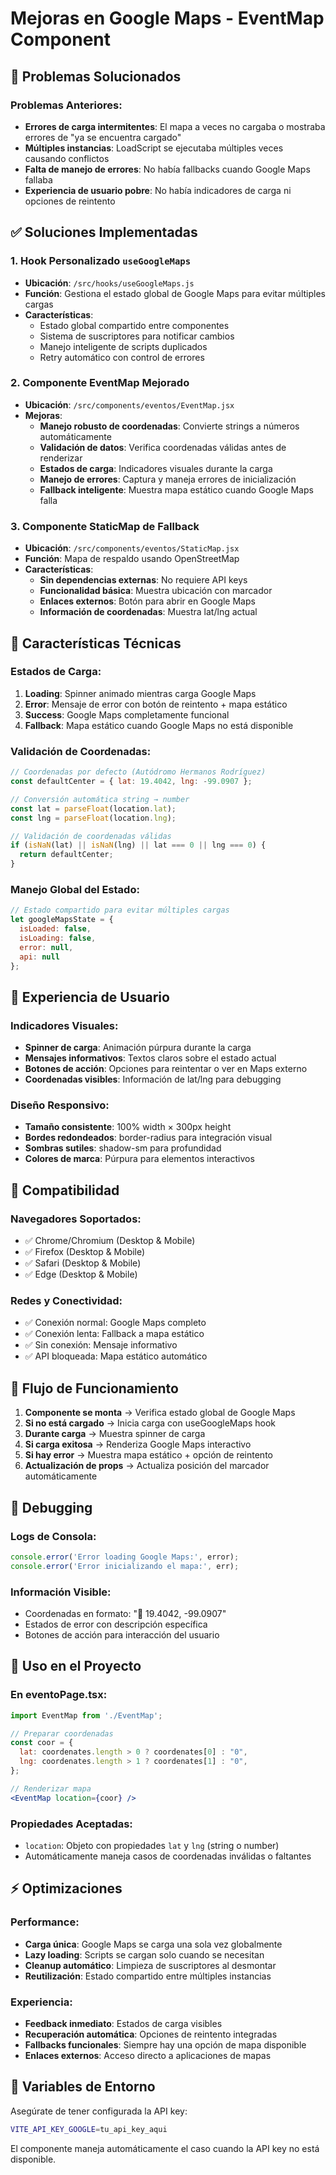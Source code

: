 # Mejoras en Google Maps - EventMap Component

## 🎯 Problemas Solucionados

### Problemas Anteriores:
- **Errores de carga intermitentes**: El mapa a veces no cargaba o mostraba errores de "ya se encuentra cargado"
- **Múltiples instancias**: LoadScript se ejecutaba múltiples veces causando conflictos
- **Falta de manejo de errores**: No había fallbacks cuando Google Maps fallaba
- **Experiencia de usuario pobre**: No había indicadores de carga ni opciones de reintento

## ✅ Soluciones Implementadas

### 1. **Hook Personalizado `useGoogleMaps`**
- **Ubicación**: `/src/hooks/useGoogleMaps.js`
- **Función**: Gestiona el estado global de Google Maps para evitar múltiples cargas
- **Características**:
  - Estado global compartido entre componentes
  - Sistema de suscriptores para notificar cambios
  - Manejo inteligente de scripts duplicados
  - Retry automático con control de errores

### 2. **Componente EventMap Mejorado**
- **Ubicación**: `/src/components/eventos/EventMap.jsx`
- **Mejoras**:
  - **Manejo robusto de coordenadas**: Convierte strings a números automáticamente
  - **Validación de datos**: Verifica coordenadas válidas antes de renderizar
  - **Estados de carga**: Indicadores visuales durante la carga
  - **Manejo de errores**: Captura y maneja errores de inicialización
  - **Fallback inteligente**: Muestra mapa estático cuando Google Maps falla

### 3. **Componente StaticMap de Fallback**
- **Ubicación**: `/src/components/eventos/StaticMap.jsx`
- **Función**: Mapa de respaldo usando OpenStreetMap
- **Características**:
  - **Sin dependencias externas**: No requiere API keys
  - **Funcionalidad básica**: Muestra ubicación con marcador
  - **Enlaces externos**: Botón para abrir en Google Maps
  - **Información de coordenadas**: Muestra lat/lng actual

## 🔧 Características Técnicas

### Estados de Carga:
1. **Loading**: Spinner animado mientras carga Google Maps
2. **Error**: Mensaje de error con botón de reintento + mapa estático
3. **Success**: Google Maps completamente funcional
4. **Fallback**: Mapa estático cuando Google Maps no está disponible

### Validación de Coordenadas:
```javascript
// Coordenadas por defecto (Autódromo Hermanos Rodríguez)
const defaultCenter = { lat: 19.4042, lng: -99.0907 };

// Conversión automática string → number
const lat = parseFloat(location.lat);
const lng = parseFloat(location.lng);

// Validación de coordenadas válidas
if (isNaN(lat) || isNaN(lng) || lat === 0 || lng === 0) {
  return defaultCenter;
}
```

### Manejo Global del Estado:
```javascript
// Estado compartido para evitar múltiples cargas
let googleMapsState = {
  isLoaded: false,
  isLoading: false,
  error: null,
  api: null
};
```

## 🎨 Experiencia de Usuario

### Indicadores Visuales:
- **Spinner de carga**: Animación púrpura durante la carga
- **Mensajes informativos**: Textos claros sobre el estado actual
- **Botones de acción**: Opciones para reintentar o ver en Maps externo
- **Coordenadas visibles**: Información de lat/lng para debugging

### Diseño Responsivo:
- **Tamaño consistente**: 100% width × 300px height
- **Bordes redondeados**: border-radius para integración visual
- **Sombras sutiles**: shadow-sm para profundidad
- **Colores de marca**: Púrpura para elementos interactivos

## 📱 Compatibilidad

### Navegadores Soportados:
- ✅ Chrome/Chromium (Desktop & Mobile)
- ✅ Firefox (Desktop & Mobile)
- ✅ Safari (Desktop & Mobile)
- ✅ Edge (Desktop & Mobile)

### Redes y Conectividad:
- ✅ Conexión normal: Google Maps completo
- ✅ Conexión lenta: Fallback a mapa estático
- ✅ Sin conexión: Mensaje informativo
- ✅ API bloqueada: Mapa estático automático

## 🔄 Flujo de Funcionamiento

1. **Componente se monta** → Verifica estado global de Google Maps
2. **Si no está cargado** → Inicia carga con useGoogleMaps hook
3. **Durante carga** → Muestra spinner de carga
4. **Si carga exitosa** → Renderiza Google Maps interactivo
5. **Si hay error** → Muestra mapa estático + opción de reintento
6. **Actualización de props** → Actualiza posición del marcador automáticamente

## 🐛 Debugging

### Logs de Consola:
```javascript
console.error('Error loading Google Maps:', error);
console.error('Error inicializando el mapa:', err);
```

### Información Visible:
- Coordenadas en formato: "📍 19.4042, -99.0907"
- Estados de error con descripción específica
- Botones de acción para interacción del usuario

## 🚀 Uso en el Proyecto

### En eventoPage.tsx:
```jsx
import EventMap from './EventMap';

// Preparar coordenadas
const coor = {
  lat: coordenates.length > 0 ? coordenates[0] : "0",
  lng: coordenates.length > 1 ? coordenates[1] : "0",
};

// Renderizar mapa
<EventMap location={coor} />
```

### Propiedades Aceptadas:
- `location`: Objeto con propiedades `lat` y `lng` (string o number)
- Automáticamente maneja casos de coordenadas inválidas o faltantes

## ⚡ Optimizaciones

### Performance:
- **Carga única**: Google Maps se carga una sola vez globalmente
- **Lazy loading**: Scripts se cargan solo cuando se necesitan
- **Cleanup automático**: Limpieza de suscriptores al desmontar
- **Reutilización**: Estado compartido entre múltiples instancias

### Experiencia:
- **Feedback inmediato**: Estados de carga visibles
- **Recuperación automática**: Opciones de reintento integradas
- **Fallbacks funcionales**: Siempre hay una opción de mapa disponible
- **Enlaces externos**: Acceso directo a aplicaciones de mapas

## 🔧 Variables de Entorno

Asegúrate de tener configurada la API key:
```bash
VITE_API_KEY_GOOGLE=tu_api_key_aqui
```

El componente maneja automáticamente el caso cuando la API key no está disponible.
